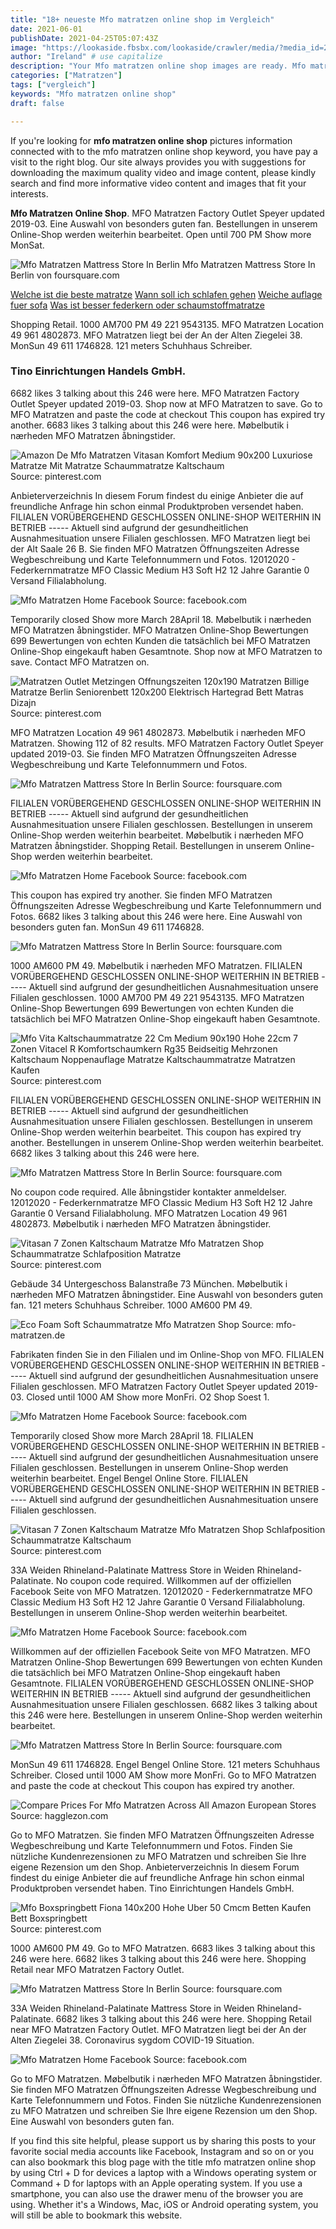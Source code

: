 ```yaml
---
title: "18+ neueste Mfo matratzen online shop im Vergleich"
date: 2021-06-01
publishDate: 2021-04-25T05:07:43Z
image: "https://lookaside.fbsbx.com/lookaside/crawler/media/?media_id=2547522428864552"
author: "Ireland" # use capitalize
description: "Your Mfo matratzen online shop images are ready. Mfo matratzen online shop are a topic that is being searched for and liked by netizens now. You can Find and Download the Mfo matratzen online shop files here. Get all free photos."
categories: ["Matratzen"]
tags: ["vergleich"]
keywords: "Mfo matratzen online shop"
draft: false

---
```


If you're looking for **mfo matratzen online shop** pictures information connected with to the mfo matratzen online shop keyword, you have pay a visit to the right  blog. Our site always  provides you with  suggestions  for downloading  the maximum  quality video and image  content, please kindly search and find more informative video content and images that fit your interests.

**Mfo Matratzen Online Shop**. MFO Matratzen Factory Outlet Speyer updated 2019-03. Eine Auswahl von besonders guten fan. Bestellungen in unserem Online-Shop werden weiterhin bearbeitet. Open until 700 PM Show more MonSat.

![Mfo Matratzen Mattress Store In Berlin](https://fastly.4sqi.net/img/general/200x200/87388367_1W0Ys6_cfZ7QCHXP3eAWW8CXCwcJXdXc3UaJ7QGEpdY.jpg "Mfo Matratzen Mattress Store In Berlin")
Mfo Matratzen Mattress Store In Berlin von foursquare.com

[Welche ist die beste matratze](/welche-ist-die-beste-matratze/)
[Wann soll ich schlafen gehen](/wann-soll-ich-schlafen-gehen/)
[Weiche auflage fuer sofa](/weiche-auflage-fuer-sofa/)
[Was ist besser federkern oder schaumstoffmatratze](/was-ist-besser-federkern-oder-schaumstoffmatratze/)

Shopping Retail. 1000 AM700 PM 49 221 9543135. MFO Matratzen Location 49 961 4802873. MFO Matratzen liegt bei der An der Alten Ziegelei 38. MonSun 49 611 1746828. 121 meters Schuhhaus Schreiber.

### Tino Einrichtungen Handels GmbH.

6682 likes 3 talking about this 246 were here. MFO Matratzen Factory Outlet Speyer updated 2019-03. Shop now at MFO Matratzen to save. Go to MFO Matratzen and paste the code at checkout This coupon has expired try another. 6683 likes 3 talking about this 246 were here. Møbelbutik i nærheden MFO Matratzen åbningstider.


![Amazon De Mfo Matratzen Vitasan Komfort Medium 90x200 Luxuriose Matratze Mit Matratze Schaummatratze Kaltschaum](https://i.pinimg.com/474x/6e/38/69/6e3869fa8f09589d4f5654a6bc398640.jpg "Amazon De Mfo Matratzen Vitasan Komfort Medium 90x200 Luxuriose Matratze Mit Matratze Schaummatratze Kaltschaum")
Source: pinterest.com

Anbieterverzeichnis In diesem Forum findest du einige Anbieter die auf freundliche Anfrage hin schon einmal Produktproben versendet haben. FILIALEN VORÜBERGEHEND GESCHLOSSEN ONLINE-SHOP WEITERHIN IN BETRIEB ----- Aktuell sind aufgrund der gesundheitlichen Ausnahmesituation unsere Filialen geschlossen. MFO Matratzen liegt bei der Alt Saale 26 B. Sie finden MFO Matratzen Öffnungszeiten Adresse Wegbeschreibung und Karte Telefonnummern und Fotos. 12012020 - Federkernmatratze MFO Classic Medium H3 Soft H2 12 Jahre Garantie 0 Versand Filialabholung.

![Mfo Matratzen Home Facebook](https://lookaside.fbsbx.com/lookaside/crawler/media/?media_id=2959795644280576 "Mfo Matratzen Home Facebook")
Source: facebook.com

Temporarily closed Show more March 28April 18. Møbelbutik i nærheden MFO Matratzen åbningstider. MFO Matratzen Online-Shop Bewertungen 699 Bewertungen von echten Kunden die tatsächlich bei MFO Matratzen Online-Shop eingekauft haben Gesamtnote. Shop now at MFO Matratzen to save. Contact MFO Matratzen on.

![Matratzen Outlet Metzingen Offnungszeiten 120x190 Matratzen Billige Matratze Berlin Seniorenbett 120x200 Elektrisch Hartegrad Bett Matras Dizajn](https://i.pinimg.com/736x/54/73/fa/5473fa406b6cd41b4381df8d9458f54a.jpg "Matratzen Outlet Metzingen Offnungszeiten 120x190 Matratzen Billige Matratze Berlin Seniorenbett 120x200 Elektrisch Hartegrad Bett Matras Dizajn")
Source: pinterest.com

MFO Matratzen Location 49 961 4802873. Møbelbutik i nærheden MFO Matratzen. Showing 112 of 82 results. MFO Matratzen Factory Outlet Speyer updated 2019-03. Sie finden MFO Matratzen Öffnungszeiten Adresse Wegbeschreibung und Karte Telefonnummern und Fotos.

![Mfo Matratzen Mattress Store In Berlin](https://fastly.4sqi.net/img/general/200x200/87388367_L0t4nUKWbsL63av6oXODN-01-So0mMzxVehMA_CsMiY.jpg "Mfo Matratzen Mattress Store In Berlin")
Source: foursquare.com

FILIALEN VORÜBERGEHEND GESCHLOSSEN ONLINE-SHOP WEITERHIN IN BETRIEB ----- Aktuell sind aufgrund der gesundheitlichen Ausnahmesituation unsere Filialen geschlossen. Bestellungen in unserem Online-Shop werden weiterhin bearbeitet. Møbelbutik i nærheden MFO Matratzen åbningstider. Shopping Retail. Bestellungen in unserem Online-Shop werden weiterhin bearbeitet.

![Mfo Matratzen Home Facebook](https://lookaside.fbsbx.com/lookaside/crawler/media/?media_id=2444200122538470 "Mfo Matratzen Home Facebook")
Source: facebook.com

This coupon has expired try another. Sie finden MFO Matratzen Öffnungszeiten Adresse Wegbeschreibung und Karte Telefonnummern und Fotos. 6682 likes 3 talking about this 246 were here. Eine Auswahl von besonders guten fan. MonSun 49 611 1746828.

![Mfo Matratzen Mattress Store In Berlin](https://fastly.4sqi.net/img/general/200x200/87388367_1W0Ys6_cfZ7QCHXP3eAWW8CXCwcJXdXc3UaJ7QGEpdY.jpg "Mfo Matratzen Mattress Store In Berlin")
Source: foursquare.com

1000 AM600 PM 49. Møbelbutik i nærheden MFO Matratzen. FILIALEN VORÜBERGEHEND GESCHLOSSEN ONLINE-SHOP WEITERHIN IN BETRIEB ----- Aktuell sind aufgrund der gesundheitlichen Ausnahmesituation unsere Filialen geschlossen. 1000 AM700 PM 49 221 9543135. MFO Matratzen Online-Shop Bewertungen 699 Bewertungen von echten Kunden die tatsächlich bei MFO Matratzen Online-Shop eingekauft haben Gesamtnote.

![Mfo Vita Kaltschaummatratze 22 Cm Medium 90x190 Hohe 22cm 7 Zonen Vitacel R Komfortschaumkern Rg35 Beidseitig Mehrzonen Kaltschaum Noppenauflage Matratze Kaltschaummatratze Matratzen Kaufen](https://i.pinimg.com/originals/7a/51/1d/7a511d267c5dd4d36bd2fed42e258f17.jpg "Mfo Vita Kaltschaummatratze 22 Cm Medium 90x190 Hohe 22cm 7 Zonen Vitacel R Komfortschaumkern Rg35 Beidseitig Mehrzonen Kaltschaum Noppenauflage Matratze Kaltschaummatratze Matratzen Kaufen")
Source: pinterest.com

FILIALEN VORÜBERGEHEND GESCHLOSSEN ONLINE-SHOP WEITERHIN IN BETRIEB ----- Aktuell sind aufgrund der gesundheitlichen Ausnahmesituation unsere Filialen geschlossen. Bestellungen in unserem Online-Shop werden weiterhin bearbeitet. This coupon has expired try another. Bestellungen in unserem Online-Shop werden weiterhin bearbeitet. 6682 likes 3 talking about this 246 were here.

![Mfo Matratzen Mattress Store In Berlin](https://fastly.4sqi.net/img/general/200x200/87388367_zZbwz9oR8B2HJX_pS16VvKCfHc0DYolb_1bkNJG2F4A.jpg "Mfo Matratzen Mattress Store In Berlin")
Source: foursquare.com

No coupon code required. Alle åbningstider kontakter anmeldelser. 12012020 - Federkernmatratze MFO Classic Medium H3 Soft H2 12 Jahre Garantie 0 Versand Filialabholung. MFO Matratzen Location 49 961 4802873. Møbelbutik i nærheden MFO Matratzen åbningstider.

![Vitasan 7 Zonen Kaltschaum Matratze Mfo Matratzen Shop Schaummatratze Schlafposition Matratze](https://i.pinimg.com/originals/b6/d4/ee/b6d4ee5ab9a26a499490745556df6f83.jpg "Vitasan 7 Zonen Kaltschaum Matratze Mfo Matratzen Shop Schaummatratze Schlafposition Matratze")
Source: pinterest.com

Gebäude 34 Untergeschoss Balanstraße 73 München. Møbelbutik i nærheden MFO Matratzen åbningstider. Eine Auswahl von besonders guten fan. 121 meters Schuhhaus Schreiber. 1000 AM600 PM 49.

![Eco Foam Soft Schaummatratze Mfo Matratzen Shop](https://www.mfo-matratzen.de/media/catalog/product/cache/00c4836a0baa473a02fe8603259c8f57/e/c/eco_foam_h22_90x200_01.jpg "Eco Foam Soft Schaummatratze Mfo Matratzen Shop")
Source: mfo-matratzen.de

Fabrikaten finden Sie in den Filialen und im Online-Shop von MFO. FILIALEN VORÜBERGEHEND GESCHLOSSEN ONLINE-SHOP WEITERHIN IN BETRIEB ----- Aktuell sind aufgrund der gesundheitlichen Ausnahmesituation unsere Filialen geschlossen. MFO Matratzen Factory Outlet Speyer updated 2019-03. Closed until 1000 AM Show more MonFri. O2 Shop Soest 1.

![Mfo Matratzen Home Facebook](https://lookaside.fbsbx.com/lookaside/crawler/media/?media_id=833246233846741 "Mfo Matratzen Home Facebook")
Source: facebook.com

Temporarily closed Show more March 28April 18. FILIALEN VORÜBERGEHEND GESCHLOSSEN ONLINE-SHOP WEITERHIN IN BETRIEB ----- Aktuell sind aufgrund der gesundheitlichen Ausnahmesituation unsere Filialen geschlossen. Bestellungen in unserem Online-Shop werden weiterhin bearbeitet. Engel Bengel Online Store. FILIALEN VORÜBERGEHEND GESCHLOSSEN ONLINE-SHOP WEITERHIN IN BETRIEB ----- Aktuell sind aufgrund der gesundheitlichen Ausnahmesituation unsere Filialen geschlossen.

![Vitasan 7 Zonen Kaltschaum Matratze Mfo Matratzen Shop Schlafposition Schaummatratze Kaltschaum](https://i.pinimg.com/474x/2e/24/d6/2e24d602ce94603b118a32d91149eda2.jpg "Vitasan 7 Zonen Kaltschaum Matratze Mfo Matratzen Shop Schlafposition Schaummatratze Kaltschaum")
Source: pinterest.com

33A Weiden Rhineland-Palatinate Mattress Store in Weiden Rhineland-Palatinate. No coupon code required. Willkommen auf der offiziellen Facebook Seite von MFO Matratzen. 12012020 - Federkernmatratze MFO Classic Medium H3 Soft H2 12 Jahre Garantie 0 Versand Filialabholung. Bestellungen in unserem Online-Shop werden weiterhin bearbeitet.

![Mfo Matratzen Home Facebook](https://lookaside.fbsbx.com/lookaside/crawler/media/?media_id=2444199942538488 "Mfo Matratzen Home Facebook")
Source: facebook.com

Willkommen auf der offiziellen Facebook Seite von MFO Matratzen. MFO Matratzen Online-Shop Bewertungen 699 Bewertungen von echten Kunden die tatsächlich bei MFO Matratzen Online-Shop eingekauft haben Gesamtnote. FILIALEN VORÜBERGEHEND GESCHLOSSEN ONLINE-SHOP WEITERHIN IN BETRIEB ----- Aktuell sind aufgrund der gesundheitlichen Ausnahmesituation unsere Filialen geschlossen. 6682 likes 3 talking about this 246 were here. Bestellungen in unserem Online-Shop werden weiterhin bearbeitet.

![Mfo Matratzen Mattress Store In Berlin](https://fastly.4sqi.net/img/general/600x600/87388367_klh0avlIMKELHqS6IAufLIiNCJymM0rQyXU4r6MWSg8.jpg "Mfo Matratzen Mattress Store In Berlin")
Source: foursquare.com

MonSun 49 611 1746828. Engel Bengel Online Store. 121 meters Schuhhaus Schreiber. Closed until 1000 AM Show more MonFri. Go to MFO Matratzen and paste the code at checkout This coupon has expired try another.

![Compare Prices For Mfo Matratzen Across All Amazon European Stores](https://m.media-amazon.com/images/I/41VjDKLqqyL._SL500_.jpg "Compare Prices For Mfo Matratzen Across All Amazon European Stores")
Source: hagglezon.com

Go to MFO Matratzen. Sie finden MFO Matratzen Öffnungszeiten Adresse Wegbeschreibung und Karte Telefonnummern und Fotos. Finden Sie nützliche Kundenrezensionen zu MFO Matratzen und schreiben Sie Ihre eigene Rezension um den Shop. Anbieterverzeichnis In diesem Forum findest du einige Anbieter die auf freundliche Anfrage hin schon einmal Produktproben versendet haben. Tino Einrichtungen Handels GmbH.

![Mfo Boxspringbett Fiona 140x200 Hohe Uber 50 Cmcm Betten Kaufen Bett Boxspringbett](https://i.pinimg.com/originals/a9/89/b5/a989b5255a27a8503b8b282d9dd14e76.jpg "Mfo Boxspringbett Fiona 140x200 Hohe Uber 50 Cmcm Betten Kaufen Bett Boxspringbett")
Source: pinterest.com

1000 AM600 PM 49. Go to MFO Matratzen. 6683 likes 3 talking about this 246 were here. 6682 likes 3 talking about this 246 were here. Shopping Retail near MFO Matratzen Factory Outlet.

![Mfo Matratzen Mattress Store In Berlin](https://fastly.4sqi.net/img/general/600x600/87388367_O5sLUXY5f7czXlNRn2EHpVTBBb8XmUWu9Xx6Gd0C-YI.jpg "Mfo Matratzen Mattress Store In Berlin")
Source: foursquare.com

33A Weiden Rhineland-Palatinate Mattress Store in Weiden Rhineland-Palatinate. 6682 likes 3 talking about this 246 were here. Shopping Retail near MFO Matratzen Factory Outlet. MFO Matratzen liegt bei der An der Alten Ziegelei 38. Coronavirus sygdom COVID-19 Situation.

![Mfo Matratzen Home Facebook](https://lookaside.fbsbx.com/lookaside/crawler/media/?media_id=2547522428864552 "Mfo Matratzen Home Facebook")
Source: facebook.com

Go to MFO Matratzen. Møbelbutik i nærheden MFO Matratzen åbningstider. Sie finden MFO Matratzen Öffnungszeiten Adresse Wegbeschreibung und Karte Telefonnummern und Fotos. Finden Sie nützliche Kundenrezensionen zu MFO Matratzen und schreiben Sie Ihre eigene Rezension um den Shop. Eine Auswahl von besonders guten fan.

If you find this site helpful, please support us by sharing this posts to your favorite social media accounts like Facebook, Instagram and so on or you can also bookmark this blog page with the title mfo matratzen online shop by using Ctrl + D for devices a laptop with a Windows operating system or Command + D for laptops with an Apple operating system. If you use a smartphone, you can also use the drawer menu of the browser you are using. Whether it's a Windows, Mac, iOS or Android operating system, you will still be able to bookmark this website.
